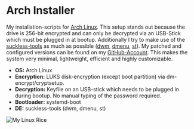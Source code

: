 # Arch Installer

My installation-scripts for [Arch Linux](https://www.archlinux.org/). This setup stands out because the drive is 256-bit encrypted and can only be decrypted via an USB-Stick which must be plugged in at bootup. Additionally I try to make use of the [suckless-tools](https://suckless.org/philosophy/) as much as possible ([dwm](https://dwm.suckless.org/), [dmenu](https://tools.suckless.org/dmenu/), [st](https://st.suckless.org/)). My patched and configured versions can be found on my [GitHub-Account](https://github.com/astier). This makes the system very minimal, lightweight, efficient and highly customizable.

- **OS:** Arch Linux
- **Encryption:** LUKS disk-encryption (except boot partition) via dm-encrypt/cryptsetup.
- **Decryption:** Keyfile on an USB-stick which needs to be plugged in during bootup. No manual typing of the password required.
- **Bootloader:** systemd-boot
- **DE:** suckless-tools (dwm, dmenu, st)

![My Linux Rice](https://github.com/astier/arch-installer/blob/master/2019-02-24-190242_1920x1080_scrot.png)
